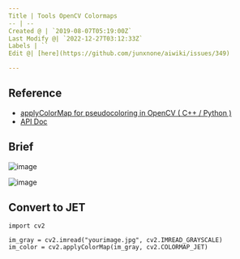 ```yaml
---
Title | Tools OpenCV Colormaps
-- | --
Created @ | `2019-08-07T05:19:00Z`
Last Modify @| `2022-12-27T03:12:33Z`
Labels | ``
Edit @| [here](https://github.com/junxnone/aiwiki/issues/349)

---
```

## Reference
- [applyColorMap for pseudocoloring in OpenCV ( C++ / Python )](learnopencv.com/applycolormap-for-pseudocoloring-in-opencv-c-python/)
- [API Doc](https://docs.opencv.org/4.1.1/d3/d50/group__imgproc__colormap.html)


## Brief

![image](https://user-images.githubusercontent.com/2216970/62598123-e42db600-b91a-11e9-83cd-c5938446d98b.png)

![image](https://user-images.githubusercontent.com/2216970/62598666-b5b0da80-b91c-11e9-832a-833c8d8d033b.png)

## Convert to JET
```
import cv2 
 
im_gray = cv2.imread("yourimage.jpg", cv2.IMREAD_GRAYSCALE)
im_color = cv2.applyColorMap(im_gray, cv2.COLORMAP_JET)
```


